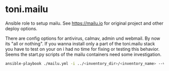 # toni.mailu
Ansible role to setup mailu. See https://mailu.io for original project and other deploy options. 

There are config options for antivirus, calmav, admin und webmail. By now its "all or nothing". 
If you wanna install only a part of the toni.mailu stack you have to test on your on i had no time for fixing or testing this behavior. Seems the start.py scripts of the mailu containers need some investigation.

```bash
ansible-playbook ./mailu.yml -i ../<inventory_dir>/<inventory_name> --vault-id mailu@vault  --vault-id corteza@vault2 --extra-vars "ansible_ssh_host=<ip> mailu_webmail_type=roundcube nginx_domain=<domian_name_mailu> corteza_domain=<domain where corteza lives>" --tags "mailu" --extra-vars "dns_create=false"
```